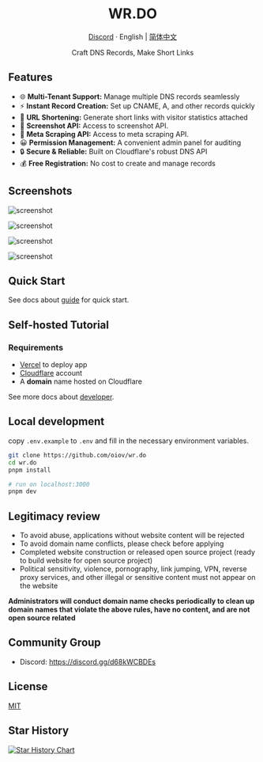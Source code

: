 <div align="center">
  <h1>WR.DO</h1>
  <p><a href="https://discord.gg/d68kWCBDEs">Discord</a> · English | <a href="/README-zh.md">简体中文</a></p>
  <p>Craft DNS Records, Make Short Links</p>
  <!-- <img src="https://wr.do/_static/images/light-preview.png"/> -->
</div>

## Features

- 🌐 **Multi-Tenant Support:** Manage multiple DNS records seamlessly
- ⚡ **Instant Record Creation:** Set up CNAME, A, and other records quickly
- 🔗 **URL Shortening:** Generate short links with visitor statistics attached
- 📸 **Screenshot API:** Access to screenshot API.
- 💯 **Meta Scraping API:** Access to meta scraping API.
- 😀 **Permission Management:** A convenient admin panel for auditing
- 🔒 **Secure & Reliable:** Built on Cloudflare's robust DNS API
- 💰 **Free Registration:** No cost to create and manage records

## Screenshots

![screenshot](https://wr.do/_static/images/light-preview.png)

![screenshot](https://wr.do/_static/images/example_02.png)

![screenshot](https://wr.do/_static/images/example_01.png)

![screenshot](https://wr.do/_static/images/example_03.png)

## Quick Start

See docs about [guide](https://wr.do/docs/quick-start) for quick start.

## Self-hosted Tutorial

### Requirements

- [Vercel](https://vercel.com) to deploy app
- [Cloudflare](https://dash.cloudflare.com/) account  
- A **domain** name hosted on Cloudflare

See more docs about [developer](https://wr.do/docs/developer/installation).

## Local development

copy `.env.example` to `.env` and fill in the necessary environment variables.

```bash
git clone https://github.com/oiov/wr.do
cd wr.do
pnpm install

# run on localhost:3000
pnpm dev
```

## Legitimacy review

- To avoid abuse, applications without website content will be rejected
- To avoid domain name conflicts, please check before applying
- Completed website construction or released open source project (ready to build website for open source project)
- Political sensitivity, violence, pornography, link jumping, VPN, reverse proxy services, and other illegal or sensitive content must not appear on the website

**Administrators will conduct domain name checks periodically to clean up domain names that violate the above rules, have no content, and are not open source related**

## Community Group

- Discord: https://discord.gg/d68kWCBDEs

## License

[MIT](/LICENSE.md)

## Star History

<a href="https://star-history.com/#oiov/wr.do&Date">
 <picture>
   <source media="(prefers-color-scheme: dark)" srcset="https://api.star-history.com/svg?repos=oiov/wr.do&type=Date&theme=dark" />
   <source media="(prefers-color-scheme: light)" srcset="https://api.star-history.com/svg?repos=oiov/wr.do&type=Date" />
   <img alt="Star History Chart" src="https://api.star-history.com/svg?repos=oiov/wr.do&type=Date" />
 </picture>
</a>